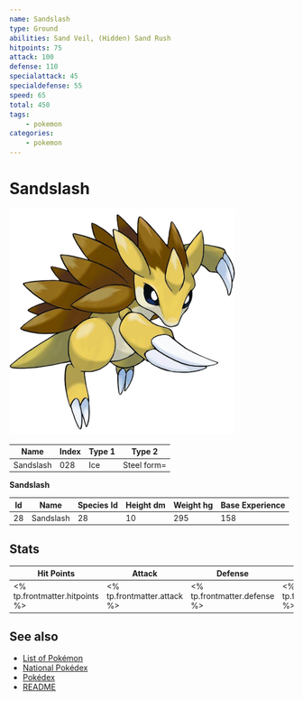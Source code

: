 ```yaml
---
name: Sandslash
type: Ground
abilities: Sand Veil, (Hidden) Sand Rush
hitpoints: 75
attack: 100
defense: 110
specialattack: 45
specialdefense: 55
speed: 65
total: 450
tags:
    - pokemon
categories:
    - pokemon
---
```


# Sandslash


![Sandslash](images/028.png)

| **Name** | **Index** | **Type 1** | **Type 2** |
|----|----|----|----|
| Sandslash | 028 | Ice | Steel form= |

**Sandslash** 




| **Id** | **Name** | **Species Id** | **Height dm** | **Weight hg** | **Base Experience** |
|--------|----------|----------------|------------|------------|---------------------|
| 28 | Sandslash | 28 | 10 | 295 | 158 |



## Stats

| **Hit Points** | **Attack** | **Defense** | **Special Attack** | **Special Defense** | **Speed** | **Total** |
|----------------|------------|-------------|--------------------|---------------------|-----------|-----------|
| <% tp.frontmatter.hitpoints %> | <% tp.frontmatter.attack %> | <% tp.frontmatter.defense %> | <% tp.frontmatter.specialattack %> | <% tp.frontmatter.specialdefense %> | <% tp.frontmatter.speed %> | <% tp.frontmatter.total %> |

## See also

- [List of Pokémon](../pokemon.md)
- [National Pokédex](../national_pokedex.md)
- [Pokédex](../pokedex.md)
- [README](../README.md)
